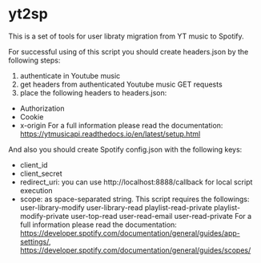 # yt2sp
This is a set of tools for user libraty migration from YT music to Spotify.

For successful using of this script you should create headers.json by the following steps:
1) authenticate in Youtube music
2) get headers from authenticated Youtube music GET requests
3) place the following headers to headers.json:
  - Authorization
  - Cookie
  - x-origin
  For a full information please read the documentation: https://ytmusicapi.readthedocs.io/en/latest/setup.html
    
And also you should create Spotify config.json with the following keys:
- client_id
- client_secret
- redirect_uri: you can use http://localhost:8888/callback for local script execution
- scope: as space-separated string. This script requires the followings:
  user-library-modify user-library-read playlist-read-private playlist-modify-private user-top-read user-read-email user-read-private
  For a full information please read the documentation: https://developer.spotify.com/documentation/general/guides/app-settings/, https://developer.spotify.com/documentation/general/guides/scopes/
